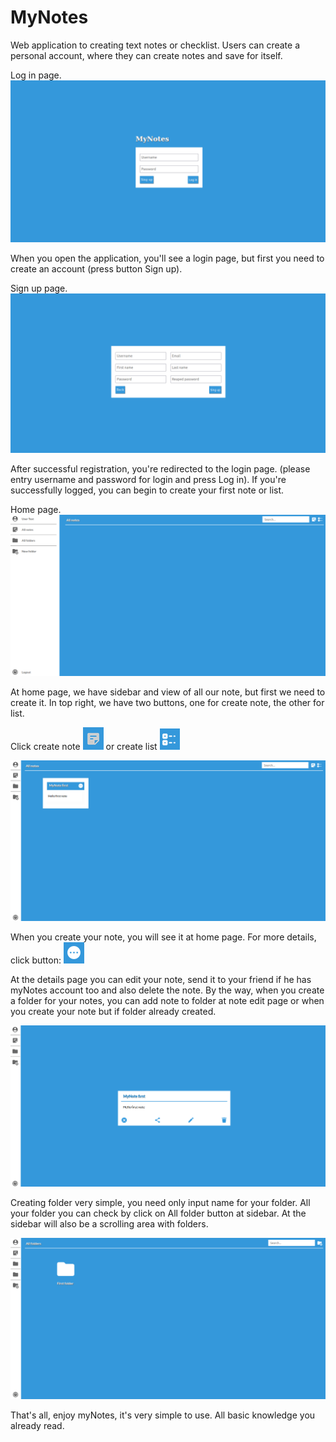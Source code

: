 # MyNotes

Web application to creating text notes or checklist. Users can create a personal account, where they can create notes and save for itself.

Log in page.
![img.png](ReadmeImages/img.png)


When you open the application, you'll see a login page, but first you need to create an account (press button Sign up).

Sign up page.
![img_1.png](ReadmeImages/img_1.png)

After successful registration, you're redirected to the login page. (please entry username and password for login and press Log in). If you're successfully logged, you can begin to create your first note or list.

Home page.
![img_2.png](ReadmeImages/img_2.png)

At home page, we have sidebar and view of all our note, but first we need to create it. In top right, we have two buttons, one for create note, the other for list. 

Click create note ![img_3.png](ReadmeImages/img_3.png) or create list ![img_4.png](ReadmeImages/img_4.png)


![img_6.png](ReadmeImages/img_6.png)

When you create your note, you will see it at home page. For more details, click button: ![img_5.png](ReadmeImages/img_5.png)

At the details page you can edit your note, send it to your friend if he has myNotes account too and also delete the note. By the way, when you create a folder for your notes, you can add note to folder at note edit page or when you create your note but if folder already created.

![img_7.png](ReadmeImages/img_7.png)

Creating folder very simple, you need only input name for your folder. All your folder you can check by click on All folder button at sidebar. At the sidebar will also be a scrolling area with folders.

![img_8.png](ReadmeImages/img_8.png)

That's all, enjoy myNotes, it's very simple to use. All basic knowledge you already read.
